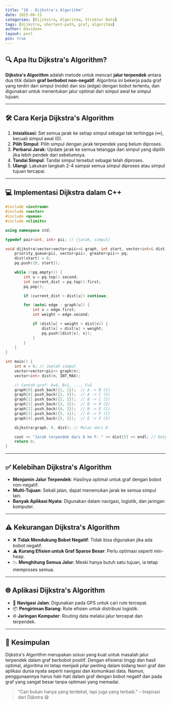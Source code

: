 ```yaml
---
title: "10 - Dijkstra's Algorithm"
date: 2025-06-11
categories: [Dijikstra, Algoritma, Struktur Data]
tags: [dijkstra, shortest-path, graf, algoritma]
author: Davidzen
layout: post
pin: true
---
```


## 🔍 Apa Itu Dijkstra's Algorithm?

**Dijkstra's Algorithm** adalah metode untuk mencari **jalur terpendek** antara dua titik dalam **graf berbobot non-negatif**. Algoritma ini bekerja pada graf yang terdiri dari simpul (node) dan sisi (edge) dengan bobot tertentu, dan digunakan untuk menentukan jalur optimal dari simpul awal ke simpul tujuan.

---

## 🛠️ Cara Kerja Dijkstra's Algorithm

1. **Inisialisasi**: Set semua jarak ke setiap simpul sebagai tak terhingga (∞), kecuali simpul awal (0).
2. **Pilih Simpul**: Pilih simpul dengan jarak terpendek yang belum diproses.
3. **Perbarui Jarak**: Update jarak ke semua tetangga dari simpul yang dipilih jika lebih pendek dari sebelumnya.
4. **Tandai Simpul**: Tandai simpul tersebut sebagai telah diproses.
5. **Ulangi**: Lakukan langkah 2-4 sampai semua simpul diproses atau simpul tujuan tercapai.

---

## 💻 Implementasi Dijkstra dalam C++

```cpp
#include <iostream>
#include <vector>
#include <queue>
#include <climits>

using namespace std;

typedef pair<int, int> pii; // {jarak, simpul}

void dijkstra(vector<vector<pii>>& graph, int start, vector<int>& dist) {
    priority_queue<pii, vector<pii>, greater<pii>> pq;
    dist[start] = 0;
    pq.push({0, start});

    while (!pq.empty()) {
        int u = pq.top().second;
        int current_dist = pq.top().first;
        pq.pop();

        if (current_dist > dist[u]) continue;

        for (auto& edge : graph[u]) {
            int v = edge.first;
            int weight = edge.second;

            if (dist[u] + weight < dist[v]) {
                dist[v] = dist[u] + weight;
                pq.push({dist[v], v});
            }
        }
    }
}

int main() {
    int n = 6; // Jumlah simpul
    vector<vector<pii>> graph(n);
    vector<int> dist(n, INT_MAX);

    // Contoh graf: A=0, B=1, ..., F=5
    graph[0].push_back({1, 1});  // A -> B (1)
    graph[0].push_back({2, 5});  // A -> C (5)
    graph[1].push_back({2, 2});  // B -> C (2)
    graph[1].push_back({3, 2});  // B -> D (2)
    graph[1].push_back({4, 1});  // B -> E (1)
    graph[3].push_back({5, 1});  // D -> F (1)
    graph[4].push_back({5, 2});  // E -> F (2)

    dijkstra(graph, 0, dist); // Mulai dari A

    cout << "Jarak terpendek dari A ke F: " << dist[5] << endl; // Output: 4
    return 0;
}
```

---

## ✅ Kelebihan Dijkstra's Algorithm

- **Menjamin Jalur Terpendek**: Hasilnya optimal untuk graf dengan bobot non-negatif.
- **Multi-Tujuan**: Sekali jalan, dapat menemukan jarak ke semua simpul lain.
- **Banyak Aplikasi Nyata**: Digunakan dalam navigasi, logistik, dan jaringan komputer.

---

## ⚠️ Kekurangan Dijkstra's Algorithm

- ❌ **Tidak Mendukung Bobot Negatif**: Tidak bisa digunakan jika ada bobot negatif.
- ⚠️ **Kurang Efisien untuk Graf Sparse Besar**: Perlu optimasi seperti min-heap.
- 📉 **Menghitung Semua Jalur**: Meski hanya butuh satu tujuan, ia tetap memproses semua.

---

## 🌐 Aplikasi Dijkstra's Algorithm

- 🚗 **Navigasi Jalan**: Digunakan pada GPS untuk cari rute tercepat.
- 📦 **Pengiriman Barang**: Rute efisien untuk distribusi logistik.
- 🌐 **Jaringan Komputer**: Routing data melalui jalur tercepat dan terpendek.

---

## 🧾 Kesimpulan

Dijkstra's Algorithm merupakan solusi yang kuat untuk masalah jalur terpendek dalam graf berbobot positif. Dengan efisiensi tinggi dan hasil optimal, algoritma ini tetap menjadi pilar penting dalam bidang teori graf dan aplikasi dunia nyata seperti navigasi dan komunikasi data. Namun, penggunaannya harus hati-hati dalam graf dengan bobot negatif dan pada graf yang sangat besar tanpa optimasi yang memadai.

> “Cari bukan hanya yang terdekat, tapi juga yang terbaik.” – Inspirasi dari Dijkstra 😄
